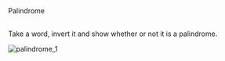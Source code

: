 ##

Palindrome

##

Take a word, invert it and show whether or not it is a palindrome.

![palindrome_1](https://user-images.githubusercontent.com/90284053/157333735-0c841eb4-ab0d-424b-8f07-1881a71e8f24.jpg)

##
